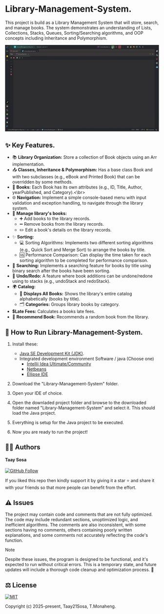 # Library-Management-System.
This project is build as a Library Management System that will store, search, and manage books. The system demonstrates an understanding of Lists, Collections, Stacks, Queues, Sorting/Searching algorithms, and OOP concepts including Inheritance and Polymorphism.

 <!--  https://github.com/user-attachments/assets/871d5a10-f09b-4e2a-8e80-c23087c65216 
 ![Library-Management-System Demo](assets/demo.gif) -->
 <p align="center">
   <img src="assets/demo.gif" alt="animated" />
 </p>

 <!-- ## 🔑 Console Menu & Sub-Menus -->

## ✨ Key Features.
- 📚 **Library Organization:** Store a collection of Book objects using an Arr<List> implementation. 
- 📤 **Classes, Inheritance & Polymorphism:** Has a base class Book and with two subclasses (e.g., eBook and Printed Book) that can be overridden by some methods.
- 📜 **Books:** Each Book has its own attributes (e.g., ID, Title, Author, yearPublished, and Category).<\br>
- 🌐 **Navigation:** Implement a simple console-based menu with input validation and exception handling, to navigate through the library system.
- 💼 **Manage library's books:**
  - ➕ Add books to the library records.
  - ➖ Remove books from the library records.
  - ✏️ Edit a book's details on the library records.
- ✨ **Sorting:**
  - 💻 Sorting Algorithms: Implements two different sorting algorithms (e.g., Quick Sort and Merge Sort) to arrange the books by title.
  - 🆚 Performance Comparison: Can display the time taken for each sorting algorithm to be completed for performance comparison.
- 🧠 **Searching:** Implements a searching feature for books by title using binary search after the books have been sorting.
- 🔄 **Undo/Redo:** A feature where book additions can be undone/redone using to stacks (e.g., undoStack and redoStack).
- 🌍 **Catalog:**
  - 📖 **Displays All Books:** Shows the library's entire catalog alphabetically (books by title).
  - 🗂️ **Categories:** Groups library books by category.
- 💲**Late Fees:** Calculates a books late fees.
- 🎲 **Recommend Book:** Recommends a random book from the library.

## 🚀 How to Run Library-Management-System.
1. Install these:
   
   - [Java SE Development Kit (JDK)](https://www.oracle.com/africa/java/technologies/downloads/).
   - Integrated development environment Software / java (Choose one)
     - [Intellij Idea Ultimate/Community](https://lp.jetbrains.com/intellij-idea-promo/?source=google&medium=cpc&campaign=EMEA_en_AFRICA_IDEA_Branded&term=intellij%20idea&content=693349187736&gad_source=1&gad_campaignid=9736964638&gbraid=0AAAAADloJzhiU-Ux6ZhORL6v-jCaVJ6Th&gclid=EAIaIQobChMIjLiMooHxjwMVxIBQBh3DLAeuEAAYASAAEgL9lfD_BwE)
     - [Netbeans](https://netbeans.apache.org/front/main/index.html)
     - [Ellipse IDE](https://eclipseide.org/)

2. Download the "Library-Management-System" folder.
3. Open your IDE of choice.
4. Open the downladed project folder and browse to the downloaded folder named "Library-Management-System" and select it. This should load the Java project.
5. Everything is setup for the Java project to be executed.
6. Now you are ready to run the project!

## 👨‍💻 Authors
#### Taay Sosa
[![GitHub Follow](https://img.shields.io/badge/Connect-TaaySosa-blue.svg?logo=Github&longCache=true&style=social&label=Follow)](https://github.com/Taay21Sosa)

If you liked this repo then kindly support it by giving it a star ⭐ and share it with your friends so that more people can benefit from the effort.

## ⚠️ Issues
The project may contain code and comments that are not fully optimized. The code may include redundant sections, unoptimized logic, and inefficient algorithms. The comments are also inconsistent, with some sections having no comments, others containing poorly written explanations, and some comments not accurately reflecting the code's function. 
> [!NOTE]
> Despite these issues, the program is designed to be functional, and it's expected to run without critical errors. This is a temporary state, and future updates will include a thorough code cleanup and optimization process. 🧹

## ⚖️ License
[![MIT](https://img.shields.io/cocoapods/l/AFNetworking.svg?style=style&label=License&maxAge=2592000)](../master/LICENSE)

Copyright (c) 2025-present, Taay21Sosa, T.Monaheng.

<!-- Profile Section -->
<!--
<hr>

# <a href="#"><img src="https://media.giphy.com/media/hvRJCLFzcasrR4ia7z/giphy.gif" alt="Waving hand" width="28"></a> Hey there, I'm <a href="https://www.linkedin.com/">Taay Sosa</a> 👨🏻‍💻

<a href="https://github.com/harismuneer"><img src="https://img.shields.io/github/stars/" alt="Total Github Stars"></a>
<a href="https://github.com/harismuneer?tab=followers"><img src="https://img.shields.io/github/followers/" alt="Total Github Followers"></a>

<hr>

- <b>🛠️ Software Engineer:</b> Agile Product Manager with 5+ years of hands-on experience delivering SaaS solutions across sales, recruiting, AI, social media, and public sector domains. Background in Computer Science, with a proven track record of scaling products from inception to $XXM+ ARR, launching 3 top-ranking tools on Product Hunt, and developing solutions adopted by 250+ B2B clients in 40+ countries.  
 
- <b>🌟 Open Source Advocate:</b> Passionate about making technology accessible, I’ve developed and open-sourced several software projects for web, mobile, desktop, and AI on my <a href="https://github.com/">GitHub profile</a>. These projects have been used by thousands of learners worldwide to enhance their skills and knowledge.

- <b>📫 How to Reach Me:</b> To learn more about my skills and work, visit my <a href="https://www.linkedin.com/">LinkedIn profile</a>. For collaboration or inquiries, feel free to reach out via <a href="mailto:haris.muneer5@gmail.com">email</a>.


## 🤝 Follow My Journey
<p align="left">
  <a href="https://www.linkedin.com"><img title="Follow Taay Sosa on LinkedIn" src="https://img.shields.io/badge/LinkedIn-0077B5?style=for-the-badge&logo=linkedin&logoColor=white"/></a>
  <a href="https://github.com"><img title="Follow Taay Sosa on GitHub" src="https://img.shields.io/badge/GitHub-100000?style=for-the-badge&logo=github&logoColor=white"/></a>
  <a href="https://www.youtube.com"><img title="Subscribe on YouTube" src="https://img.shields.io/badge/YouTube-FF0000?style=for-the-badge&logo=youtube&logoColor=white"/></a> 
  <a href="https://www.gmail.com"><img title="Email" src="https://img.shields.io/badge/Gmail-D14836?style=for-the-badge&logo=gmail&logoColor=white"/></a>
</p>
-->
